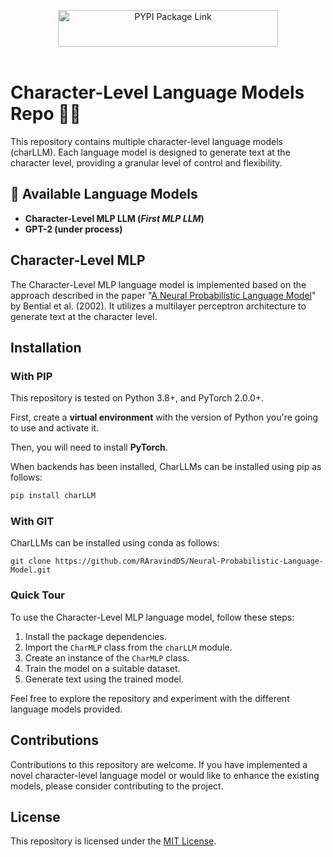 <p align="center">
  <picture>
    <source media="(prefers-color-scheme: dark)" srcset="images/charllms.webp" width=300>
    <img alt="PYPI Package Link" src="https://pypi.org/project/charLLM/" width="352" height="59" style="max-width: 100%;">
  </picture>
  <br/>
  <br/>
</p>


# **Character-Level Language Models Repo 🕺🏽**

This repository contains multiple character-level language models (charLLM). Each language model is designed to generate text at the character level, providing a granular level of control and flexibility.


## 🌟 Available Language Models 

- **Character-Level MLP LLM (<i>First MLP LLM</i>)**
- **GPT-2 (under process)**

## Character-Level MLP

The Character-Level MLP language model is implemented based on the approach described in the paper "[A Neural Probabilistic Language Model](https://www.jmlr.org/papers/volume3/bengio03a/bengio03a.pdf)" by Bential et al. (2002). 
It utilizes a multilayer perceptron architecture to generate text at the character level.

## Installation

### With PIP

This repository is tested on Python 3.8+, and PyTorch 2.0.0+.

First, create a **virtual environment** with the version of Python you're going to use and activate it.

Then, you will need to install **PyTorch**.

When backends has been installed, CharLLMs can be installed using pip as follows:

```bash
pip install charLLM
```
### With GIT 

CharLLMs can be installed using conda as follows:

```shell script
git clone https://github.com/RAravindDS/Neural-Probabilistic-Language-Model.git
```


### Quick Tour


To use the Character-Level MLP language model, follow these steps:

1. Install the package dependencies.
2. Import the `CharMLP` class from the `charLLM` module.
3. Create an instance of the `CharMLP` class.
4. Train the model on a suitable dataset.
5. Generate text using the trained model.

Feel free to explore the repository and experiment with the different language models provided.

## Contributions

Contributions to this repository are welcome. If you have implemented a novel character-level language model or would like to enhance the existing models, please consider contributing to the project.

## License

This repository is licensed under the [MIT License](LICENSE).
